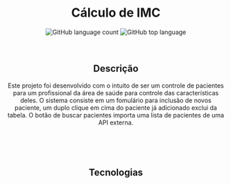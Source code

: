 <h1 align="center"> Cálculo de IMC </h1>

<p align = "center"><img alt="GitHub language count" src="https://img.shields.io/github/languages/count/vinniegalli/calculo-imc-js">
  <img alt="GitHub top language" src="https://img.shields.io/github/languages/top/vinniegalli/calculo-imc-js?color=blue"><br><br><br>
  
  <h2 align = "center"> Descrição </h2>
 <p align = "center">Este projeto foi desenvolvido com o intuito de ser um controle de pacientes para um profissional da área de saúde para controle
das características deles. O sistema consiste em um fomulário para inclusão de novos paciente, um duplo clique em cima do paciente já adicionado exclui da tabela.
O botão de buscar pacientes importa uma lista de pacientes de uma API externa.</p><br><br><br>

<h2 align = "center">Tecnologias </h2>

                                      
                           
